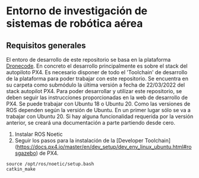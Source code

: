 # Entorno de investigación de sistemas de robótica aérea
## Requisitos generales
El entoro de desarrollo de este repositorio se basa en la plataforma [Dronecode](https://www.dronecode.org/). En concreto el desarrollo principalmente es sobre el stack del autopiloto PX4. Es necesario disponer de todo el 'Toolchain' de desarrollo de la plataforma para poder trabajar con este repositorio. Se encuentra en su carpeta como submódulo la última versión a fecha de 22/03/2022 del stack autopilot PX4. Para poder desarrollar y utilizar este repositorio, se deben seguir las instrucciones proporcionadas en la web de desarrollo de PX4. Se puede trabajar con Ubuntu 18 o Ubuntu 20. Como las versiones de ROS dependen según la versión de Ubuntu. En un primer lugar sólo se va a trabajar con Ubuntu 20. Si hay alguna funcionalidad requerida por la versión anterior, se creará una documentación a parte partiendo desde cero.

1. Instalar ROS Noetic
2. Seguir los pasos para la instalación de la [Developer Toolchain] (https://docs.px4.io/master/en/dev_setup/dev_env_linux_ubuntu.html#rosgazebo) de PX4. 

```
source /opt/ros/noetic/setup.bash
catkin_make
```
